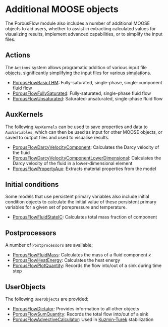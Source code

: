 # Additional MOOSE objects

The PorousFlow module also includes a number of additional MOOSE objects to aid
users, whether to assist in extracting calculated values for visualizing results,
implement advanced capabilities, or to simplify the input files.

## Actions

The `Actions` system allows programatic addition of various input file objects, significantly
simplifying the input files for various simulations.

- [PorousFlowBasicTHM](PorousFlowBasicTHM.md): Fully-saturated, single-phase, single-component fluid flow
- [PorousFlowFullySaturated](PorousFlowFullySaturated.md): Fully-saturated, single-phase fluid flow
- [PorousFlowUnsaturated](PorousFlowUnsaturated.md): Saturated-unsaturated, single-phase fluid flow

## AuxKernels

The following `AuxKernels` can be used to save properties and data to `AuxVariables`,
which can then be used as input for other MOOSE objects, or saved to output files and
used to visualise results.

- [PorousFlowDarcyVelocityComponent](PorousFlowDarcyVelocityComponent.md):
  Calculates the Darcy velocity of the fluid
- [PorousFlowDarcyVelocityComponentLowerDimensional](PorousFlowDarcyVelocityComponentLowerDimensional.md):
  Calculates the Darcy velocity of the fluid in a lower-dimensional element
- [PorousFlowPropertyAux](PorousFlowPropertyAux.md):
  Extracts material properties from the model

## Initial conditions

Some models that use persistent primary variables also include initial condition objects to calculate
the initial value of these persistent primary variables for a given set of porepressure and temperature.

- [PorousFlowFluidStateIC](PorousFlowFluidStateIC.md): Calculates total mass fraction of component

## Postprocessors

A number of `Postprocessors` are available:

- [PorousFlowFluidMass](PorousFlowFluidMass.md): Calculates the mass
  of a fluid component $\kappa$
- [PorousFlowHeatEnergy](PorousFlowHeatEnergy.md): Calculates the heat energy
- [PorousFlowPlotQuantity](PorousFlowPlotQuantity.md): Records the flow into/out of a sink during time step

## UserObjects

The following `UserObjects` are provided:

- [PorousFlowDictator](PorousFlowDictator.md): Provides information to all other objects
- [PorousFlowSumQuantity](PorousFlowSumQuantity.md): Records the total flow into/out of a sink
- [PorousFlowAdvectiveCalculator](kt.md): Used in [Kuzmin-Turek](kt.md) stabilization
